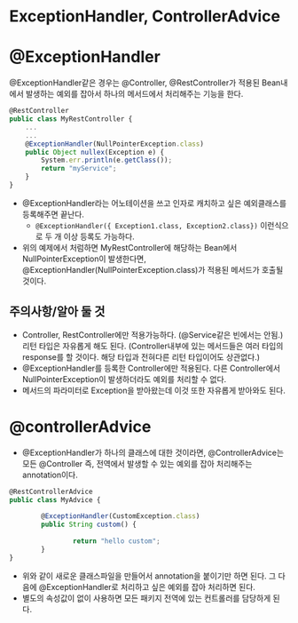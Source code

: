 # ExceptionHandler, ControllerAdvice

# @ExceptionHandler

@ExceptionHandler같은 경우는 @Controller, @RestController가 적용된 Bean내에서 발생하는 예외를 잡아서 하나의 메서드에서 처리해주는 기능을 한다.

```jsx
@RestController
public class MyRestController {
    ...
    ...
    @ExceptionHandler(NullPointerException.class)
    public Object nullex(Exception e) {
        System.err.println(e.getClass());
        return "myService";
    }
}

```

- @ExceptionHandler라는 어노테이션을 쓰고 인자로 캐치하고 싶은 예외클래스를 등록해주면 끝난다.
    - `@ExceptionHandler({ Exception1.class, Exception2.class})` 이런식으로 두 개 이상 등록도 가능하다.
- 위의 예제에서 처럼하면 MyRestController에 해당하는 Bean에서 NullPointerException이 발생한다면, @ExceptionHandler(NullPointerException.class)가 적용된 메서드가 호출될 것이다.

## 주의사항/알아 둘 것

- Controller, RestController에만 적용가능하다. (@Service같은 빈에서는 안됨.)리턴 타입은 자유롭게 해도 된다. (Controller내부에 있는 메서드들은 여러 타입의 response를 할 것이다. 해당 타입과 전혀다른 리턴 타입이어도 상관없다.)
- @ExceptionHandler를 등록한 Controller에만 적용된다. 다른 Controller에서 NullPointerException이 발생하더라도 예외를 처리할 수 없다.
- 메서드의 파라미터로 Exception을 받아왔는데 이것 또한 자유롭게 받아와도 된다.

# @controllerAdvice

- @ExceptionHandler가 하나의 클래스에 대한 것이라면, @ControllerAdvice는 모든 @Controller 즉, 전역에서 발생할 수 있는 예외를 잡아 처리해주는 annotation이다.

```jsx
@RestControllerAdvice 
public class MyAdvice { 
		
		@ExceptionHandler(CustomException.class) 
		public String custom() { 
				
				return "hello custom"; 
		} 
}
```

- 위와 같이 새로운 클래스파일을 만들어서 annotation을 붙이기만 하면 된다. 그 다음에 @ExceptionHandler로 처리하고 싶은 예외를 잡아 처리하면 된다.
- 별도의 속성값이 없이 사용하면 모든 패키지 전역에 있는 컨트롤러를 담당하게 된다.
